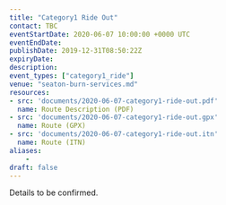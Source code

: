```yaml
---
title: "Category1 Ride Out"
contact: TBC
eventStartDate: 2020-06-07 10:00:00 +0000 UTC
eventEndDate:
publishDate: 2019-12-31T08:50:22Z
expiryDate:
description:
event_types: ["category1_ride"] 
venue: "seaton-burn-services.md"
resources:
- src: 'documents/2020-06-07-category1-ride-out.pdf'
  name: Route Description (PDF)
- src: 'documents/2020-06-07-category1-ride-out.gpx'
  name: Route (GPX)
- src: 'documents/2020-06-07-category1-ride-out.itn'
  name: Route (ITN)
aliases:
    - 
draft: false
---
```


Details to be confirmed.